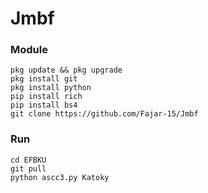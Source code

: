 # Jmbf

### Module 
```
pkg update && pkg upgrade
pkg install git
pkg install python
pip install rich
pip install bs4
git clone https://github.com/Fajar-15/Jmbf
```
### Run 
```
cd EFBKU
git pull
python ascc3.py Katoky
```
